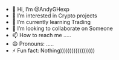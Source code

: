 - 👋 Hi, I’m @AndyGHexp
- 👀 I’m interested in Crypto projects
- 🌱 I’m currently learning Trading
- 💞️ I’m looking to collaborate on Someone
- 📫 How to reach me .....
- 😄 Pronouns: .....
- ⚡ Fun fact: Nothing))))))))))))))))))

<!---
AndyGHexp/AndyGHexp is a ✨ special ✨ repository because its `README.md` (this file) appears on your GitHub profile.
You can click the Preview link to take a look at your changes.
--->

